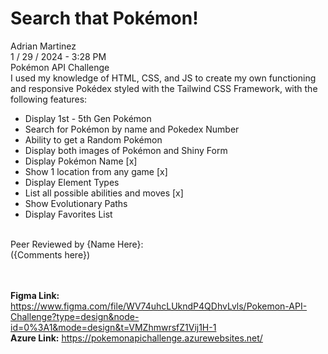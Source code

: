 <h1>Search that Pokémon!</h1>
Adrian Martinez<br>
1 / 29 / 2024 - 3:28 PM<br>
Pokémon API Challenge<br>
I used my knowledge of HTML, CSS, and JS to create my own functioning and responsive Pokédex styled with the Tailwind CSS Framework, with the following features:<br>
<ul>
    <li>Display 1st - 5th Gen Pokémon</li>
    <li>Search for Pokémon by name and Pokedex Number</li>
    <li>Ability to get a Random Pokémon</li>
    <li>Display both images of Pokémon and Shiny Form</li>
    <li>Display Pokémon Name [x]</li>
    <li>Show 1 location from any game [x]</li>
    <li>Display Element Types</li>
    <li>List all possible abilities and moves [x]</li>
    <li>Show Evolutionary Paths</li>
    <li>Display Favorites List</li>
</ul>
<br>
Peer Reviewed by {Name Here}:<br>
({Comments here})

<br><br>
<b>Figma Link:</b> https://www.figma.com/file/WV74uhcLUkndP4QDhvLvls/Pokemon-API-Challenge?type=design&node-id=0%3A1&mode=design&t=VMZhmwrsfZ1Vij1H-1
<br>
<b>Azure Link:</b> https://pokemonapichallenge.azurewebsites.net/
